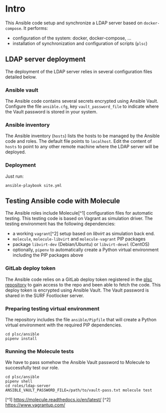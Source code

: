 # Intro

This Ansible code setup and synchronize a LDAP server based on `docker-compose`. It performs:
* configuration of the system: docker, docker-compose, ...
* installation of synchronization and configuration of scripts (`plsc`)


## LDAP server deployment
The deployment of the LDAP server relies in several configuration files detailed below.

### Ansible vault
The Ansible code contains several secrets encrypted using Ansible Vault. Configure the file `ansible.cfg`, key `vault_password_file` to indicate where the Vault password is stored in your system.

### Ansible inventory
The Ansible inventory (`hosts`) lists the hosts to be managed by the Ansible code and roles. The default file points to `localhost`. Edit the content of `hosts` to point to any other remote machine where the LDAP server will be deployed.

### Deployment
Just run:
```
ansible-playbook site.yml
```

## Testing Ansible code with Molecule
The Ansible roles include Molecule[^1] configuration files for automatic testing. This testing code is based on Vagrant as simulation driver. The testing environment has the following dependencies:
* a working `vagrant`[^2] setup based on *libvirt* as simulation back end.
* `molecule`, `molecule-libvirt` and `molecule-vagrant` PIP packages
* package `libvirt-dev` (Debian/Ubuntu) or `libvirt-devel` (CentOS)
* optionally, `pipenv` to automatically create a Python virtual environment including the PIP packages above

### GitLab deploy token
The Ansible code relies on a GitLab deploy token registered in the [plsc repository](https://git.ia.surfsara.nl/spider-clones/sram-poc/plsc/-/settings/repository) to gain access to the repo and been able to fetch the code. This deploy token is encrypted using Ansible Vault. The Vault password is shared in the SURF Footlocker server.


### Preparing testing virtual environment
The repository includes the file  `ansible/Pipfile` that will create a Python virtual environment with the required PIP dependencies.
```
cd plsc/ansible
pipenv install
```

### Running the Molecule tests
We have to pass somehow the Ansible Vault password to Molecule to successfully test our role.
```
cd plsc/ansible
pipenv shell
cd roles/ldap-server
ANSIBLE_VAULT_PASSWORD_FILE=/path/to/vault-pass.txt molecule test
```


[^1] https://molecule.readthedocs.io/en/latest/
[^2] https://www.vagrantup.com/
